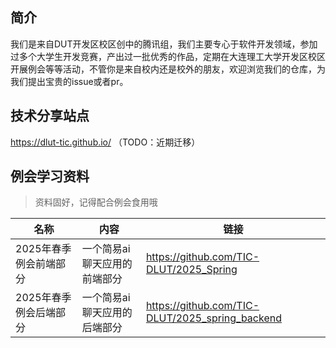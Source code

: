 ## 简介

我们是来自DUT开发区校区创中的腾讯组，我们主要专心于软件开发领域，参加过多个大学生开发竞赛，产出过一批优秀的作品，定期在大连理工大学开发区校区开展例会等等活动，不管你是来自校内还是校外的朋友，欢迎浏览我们的仓库，为我们提出宝贵的issue或者pr。

## 技术分享站点

https://dlut-tic.github.io/ （TODO：近期迁移）

## 例会学习资料

> 资料固好，记得配合例会食用哦

| 名称            | 内容              | 链接                                              |
| ------------- | --------------- | ----------------------------------------------- |
| 2025年春季例会前端部分 | 一个简易ai聊天应用的前端部分 | https://github.com/TIC-DLUT/2025_Spring         |
| 2025年春季例会后端部分 | 一个简易ai聊天应用的后端部分 | https://github.com/TIC-DLUT/2025_spring_backend |
